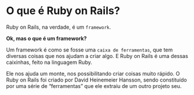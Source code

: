 # O que é Ruby on Rails?

Ruby on Rails, na verdade, é um `framework`.

**Ok, mas o que é um framework?**

Um framework é como se fosse uma `caixa de ferramentas`, que tem diversas coisas que nos ajudam a criar algo. E Ruby on Rails é uma dessas caixinhas, feito na linguagem Ruby.

Ele nos ajuda um monte, nos possibilitando criar coisas muito rápido. O Ruby on Rails foi criado por David Heinemeier Hansson, sendo constituído por uma série de “ferramentas” que ele extraiu de um outro projeto seu.


